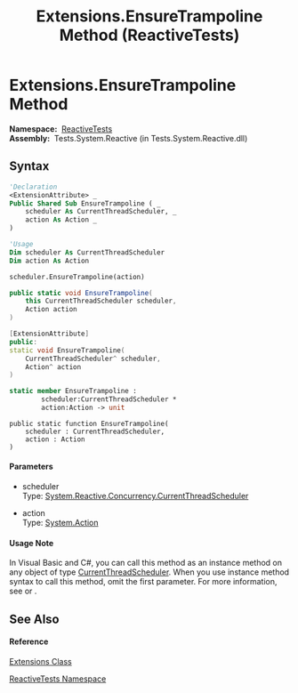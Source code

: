 ﻿---
title: Extensions.EnsureTrampoline Method  (ReactiveTests)
TOCTitle: EnsureTrampoline Method
ms:assetid: M:ReactiveTests.Extensions.EnsureTrampoline(System.Reactive.Concurrency.CurrentThreadScheduler,System.Action)
ms:mtpsurl: https://msdn.microsoft.com/en-us/library/reactivetests.extensions.ensuretrampoline(v=VS.103)
ms:contentKeyID: 36620743
ms.date: 06/28/2011
mtps_version: v=VS.103
f1_keywords:
- ReactiveTests.Extensions.EnsureTrampoline
dev_langs:
- CSharp
- JScript
- VB
- FSharp
- c++
---

# Extensions.EnsureTrampoline Method

**Namespace:**  [ReactiveTests](hh303221\(v=vs.103\).md)  
**Assembly:**  Tests.System.Reactive (in Tests.System.Reactive.dll)

## Syntax

``` vb
'Declaration
<ExtensionAttribute> _
Public Shared Sub EnsureTrampoline ( _
    scheduler As CurrentThreadScheduler, _
    action As Action _
)
```

``` vb
'Usage
Dim scheduler As CurrentThreadScheduler
Dim action As Action

scheduler.EnsureTrampoline(action)
```

``` csharp
public static void EnsureTrampoline(
    this CurrentThreadScheduler scheduler,
    Action action
)
```

``` c++
[ExtensionAttribute]
public:
static void EnsureTrampoline(
    CurrentThreadScheduler^ scheduler, 
    Action^ action
)
```

``` fsharp
static member EnsureTrampoline : 
        scheduler:CurrentThreadScheduler * 
        action:Action -> unit 
```

``` jscript
public static function EnsureTrampoline(
    scheduler : CurrentThreadScheduler, 
    action : Action
)
```

#### Parameters

  - scheduler  
    Type: [System.Reactive.Concurrency.CurrentThreadScheduler](hh229629\(v=vs.103\).md)  

<!-- end list -->

  - action  
    Type: [System.Action](https://msdn.microsoft.com/en-us/library/Bb534741)  

#### Usage Note

In Visual Basic and C\#, you can call this method as an instance method on any object of type [CurrentThreadScheduler](hh229629\(v=vs.103\).md). When you use instance method syntax to call this method, omit the first parameter. For more information, see [](https://msdn.microsoft.com/en-us/library/Bb384936) or [](https://msdn.microsoft.com/en-us/library/Bb383977).

## See Also

#### Reference

[Extensions Class](hh288985\(v=vs.103\).md)

[ReactiveTests Namespace](hh303221\(v=vs.103\).md)

